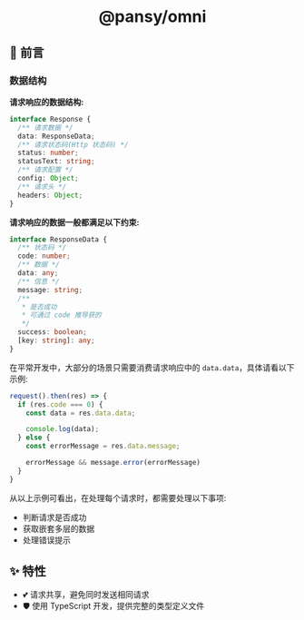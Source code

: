 <h1 align="center">
  @pansy/omni
</h1>

## 🌈 前言

### 数据结构

**请求响应的数据结构:**

```ts
interface Response {
  /** 请求数据 */
  data: ResponseData;
  /** 请求状态码(Http 状态码) */
  status: number;
  statusText: string;
  /** 请求配置 */
  config: Object;
  /** 请求头 */
  headers: Object;
}
```

**请求响应的数据一般都满足以下约束:**

```ts
interface ResponseData {
  /** 状态码 */
  code: number;
  /** 数据 */
  data: any;
  /** 信息 */
  message: string;
  /** 
   * 是否成功 
   * 可通过 code 推导获的
   */
  success: boolean;
  [key: string]: any;
}
```

在平常开发中，大部分的场景只需要消费请求响应中的 `data.data`，具体请看以下示例:

```ts
request().then(res) => {
  if (res.code === 0) {
    const data = res.data.data;

    console.log(data);
  } else {
    const errorMessage = res.data.message;

    errorMessage && message.error(errorMessage)
  }
}
```

从以上示例可看出，在处理每个请求时，都需要处理以下事项:

- 判断请求是否成功
- 获取嵌套多层的数据
- 处理错误提示


## ✨ 特性

- 💕 请求共享，避免同时发送相同请求
- 🛡 使用 TypeScript 开发，提供完整的类型定义文件
